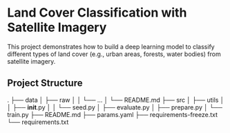 # Land Cover Classification with Satellite Imagery

This project demonstrates how to build a deep learning model to classify different types of land cover (e.g., urban areas, forests, water bodies) from satellite imagery. 

## Project Structure
.
├── data
│   ├── raw
│   │   └── ...
│   └── README.md
├── src 
│   ├── utils
│   │   ├── __init__.py
│   │   └── seed.py
│   ├── evaluate.py
│   ├── prepare.py
│   └── train.py
├── README.md 
├── params.yaml 
├── requirements-freeze.txt 
└── requirements.txt 
